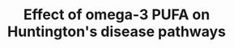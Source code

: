 ---
annotations:
- id: CL:0000128
  parent: animal cell
  type: Cell Type Ontology
  value: oligodendrocyte
- id: CL:0000540
  parent: animal cell
  type: Cell Type Ontology
  value: neuron
- id: DOID:12858
  parent: central nervous system disease
  type: Disease Ontology
  value: Huntington's disease
- id: CL:0000127
  parent: animal cell
  type: Cell Type Ontology
  value: astrocyte
- id: PW:0000013
  parent: disease pathway
  type: Pathway Ontology
  value: disease pathway
- id: PW:0000017
  parent: disease pathway
  type: Pathway Ontology
  value: Huntington's disease pathway
- id: PW:0000003
  parent: signaling pathway
  type: Pathway Ontology
  value: signaling pathway
authors:
- KimberleyBijl
- Eweitz
- Egonw
- Ddigles
citedin: ''
communities:
- RareDiseases
description: These are pathways connected to both the wildtype huntingtin (HTT) gene
  and the mutated huntingtin (mHTT) gene related to neurodegeneration, apoptosis,
  cholesterol and GABA synthesis and its relation to Omega-3 polyunsaturated fatty
  acids.  The ERK pathway is implicated in Huntington's disease. The ligands BDNF,
  EGF, and Glu bind to their respective receptors (TrkB, EGFR, mGluR) and start a
  signal transduction pathway starting with RAS and RAF1, which leads to the stimulation
  of MEK then ERK. ERK promotes function of MSK1 (a downstream kinase), ElK1 and CREB
  (transcription factors), and caspases 3/7 (apoptotic molecules). These downstream
  targets are implicated in producing the effects of Huntington's disease at the cellular
  level. This pathway is based on Figure 1 from Bodai et al.  Proteins on this pathway
  have targeted assays available via the [CPTAC Assay Portal](https://assays.cancer.gov/available_assays?wp_id=WP3853)
last-edited: 2025-07-11
ndex: null
organisms:
- Homo sapiens
redirect_from:
- /index.php/Pathway:WP5470
- /instance/WP5470
- /instance/WP5470_r139918
revision: r139918
schema-jsonld:
- '@context': https://schema.org/
  '@id': https://wikipathways.github.io/pathways/WP5470.html
  '@type': Dataset
  creator:
    '@type': Organization
    name: WikiPathways
  description: These are pathways connected to both the wildtype huntingtin (HTT)
    gene and the mutated huntingtin (mHTT) gene related to neurodegeneration, apoptosis,
    cholesterol and GABA synthesis and its relation to Omega-3 polyunsaturated fatty
    acids.  The ERK pathway is implicated in Huntington's disease. The ligands BDNF,
    EGF, and Glu bind to their respective receptors (TrkB, EGFR, mGluR) and start
    a signal transduction pathway starting with RAS and RAF1, which leads to the stimulation
    of MEK then ERK. ERK promotes function of MSK1 (a downstream kinase), ElK1 and
    CREB (transcription factors), and caspases 3/7 (apoptotic molecules). These downstream
    targets are implicated in producing the effects of Huntington's disease at the
    cellular level. This pathway is based on Figure 1 from Bodai et al.  Proteins
    on this pathway have targeted assays available via the [CPTAC Assay Portal](https://assays.cancer.gov/available_assays?wp_id=WP3853)
  keywords:
  - 24S-HC
  - 4EBP1
  - ABCA1
  - ABCG1
  - ABCG4
  - AHI1
  - AKT
  - AKT1
  - AKT2
  - AKT3
  - AMPK
  - APOE
  - BAD
  - BAX
  - BCL-xL
  - 'BCL2 '
  - BCL2L11
  - BDNF
  - BID
  - BNIP3
  - C1QA
  - CASP3
  - CASP7
  - CASP8
  - CKB
  - CREB
  - CYP46A1
  - CYP51A1
  - Cholesterol
  - Cl-
  - DEPTOR
  - DHA
  - DHCR7
  - DPA
  - EGF
  - EGFR
  - EIF4E
  - ELK1
  - EPA
  - GABA
  - GABAaR
  - GABRA1
  - GABRA2
  - GABRA3
  - GABRA4
  - GABRA5
  - GABRA6
  - GABRB1
  - GABRB2
  - GABRB3
  - GABRD
  - GABRE
  - GABRG1
  - GABRG2
  - GABRG3
  - GABRP
  - GABRQ
  - GRM1
  - Glutamate
  - Glutamine
  - HAP1
  - HDAC1
  - HDAC2
  - HMGCR
  - HMGCS1
  - HMGCS2
  - HTT
  - IKKβ
  - IL1B
  - IL6
  - ITPR1
  - KCC2
  - KIF5
  - LXR
  - MAP2K1
  - MAP2K2
  - MAPK1
  - MAPK10
  - MAPK3
  - MAPK8
  - MAPK9
  - MAPKK4
  - MAPKK7
  - MBP
  - MLK2
  - MLST8
  - MSK1
  - MTOR
  - NEUROD1
  - NF-κB
  - NKCC1
  - NRSE
  - NTRK2
  - OPA1
  - PGC1a
  - PI3K
  - PIK3C2A
  - PIK3C2B
  - PIK3C2G
  - PIK3CA
  - PIK3CB
  - PIK3CD
  - PIK3CG
  - PIK3R1
  - PIK3R2
  - PIK3R3
  - PIK3R4
  - PIK3R5
  - PIK3R6
  - PRAS40
  - PRKAA1
  - PRKAA2
  - PRKAB1
  - PRKAB2
  - PRKAG1
  - PRKAG2
  - PRKAG3
  - PROTOR
  - PS
  - PTEN
  - RAB3A
  - RAB3GAP1
  - RAF1
  - RAPTOR
  - RAS
  - REST
  - REST/NRSF
  - RHEB
  - RICTOR
  - 'Rapamycin '
  - S6K1
  - SIN3A
  - SP1
  - SREBF2
  - TNF
  - TNF-Alpha
  - TSC1
  - TSC2
  - TrkB
  - mHTT
  - tBID
  license: CC0
  name: Effect of omega-3 PUFA on Huntington's disease pathways
seo: CreativeWork
title: Effect of omega-3 PUFA on Huntington's disease pathways
wpid: WP5470
---